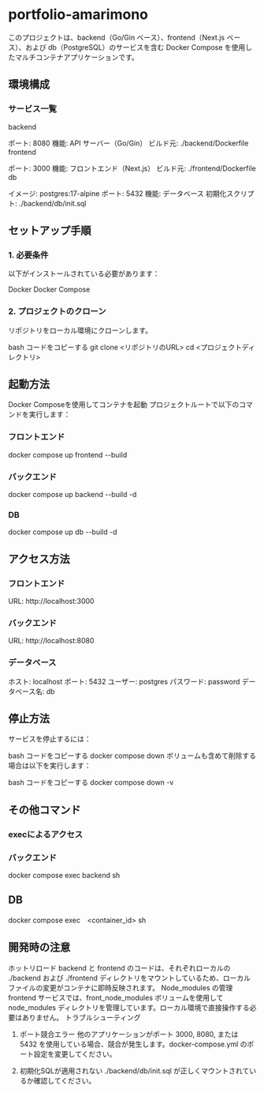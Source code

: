 # portfolio-amarimono

このプロジェクトは、backend（Go/Gin ベース）、frontend（Next.js ベース）、および db（PostgreSQL）のサービスを含む Docker Compose を使用したマルチコンテナアプリケーションです。

## 環境構成
### サービス一覧
backend

ポート: 8080
機能: API サーバー（Go/Gin）
ビルド元: ./backend/Dockerfile
frontend

ポート: 3000
機能: フロントエンド（Next.js）
ビルド元: ./frontend/Dockerfile
db

イメージ: postgres:17-alpine
ポート: 5432
機能: データベース
初期化スクリプト: ./backend/db/init.sql


## セットアップ手順
### 1. 必要条件
以下がインストールされている必要があります：

Docker
Docker Compose
### 2. プロジェクトのクローン
リポジトリをローカル環境にクローンします。

bash
コードをコピーする
git clone <リポジトリのURL>
cd <プロジェクトディレクトリ>

## 起動方法
Docker Composeを使用してコンテナを起動 プロジェクトルートで以下のコマンドを実行します：

### フロントエンド
docker compose up frontend --build

### バックエンド
docker compose up backend --build -d

### DB
docker compose up db --build -d

## アクセス方法
### フロントエンド
URL: http://localhost:3000
### バックエンド
URL: http://localhost:8080
### データベース
ホスト: localhost
ポート: 5432
ユーザー: postgres
パスワード: password
データベース名: db
## 停止方法
サービスを停止するには：

bash
コードをコピーする
docker compose down
ボリュームも含めて削除する場合は以下を実行します：

bash
コードをコピーする
docker compose down -v

## その他コマンド

### execによるアクセス
### バックエンド
docker compose exec backend sh

## DB
docker compose exec　<container_id> sh

## 開発時の注意
ホットリロード
backend と frontend のコードは、それぞれローカルの ./backend および ./frontend ディレクトリをマウントしているため、ローカルファイルの変更がコンテナに即時反映されます。
Node_modules の管理
frontend サービスでは、front_node_modules ボリュームを使用して node_modules ディレクトリを管理しています。ローカル環境で直接操作する必要はありません。
トラブルシューティング
1. ポート競合エラー
他のアプリケーションがポート 3000, 8080, または 5432 を使用している場合、競合が発生します。docker-compose.yml のポート設定を変更してください。

2. 初期化SQLが適用されない
./backend/db/init.sql が正しくマウントされているか確認してください。

